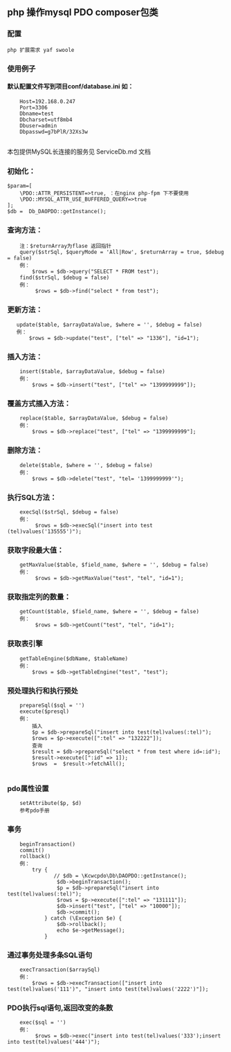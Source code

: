 ## php 操作mysql PDO composer包类
###  配置
```
php 扩展需求 yaf swoole
```
### 使用例子
#### 默认配置文件写到项目conf/database.ini 如：
```
    Host=192.168.0.247
    Port=3306
    Dbname=test
    Dbcharset=utf8mb4
    Dbuser=admin
    Dbpasswd=g7bPlR/32Xs3w
    
```

本包提供MySQL长连接的服务见 ServiceDb.md 文档

### 初始化：
```
$param=[
    \PDO::ATTR_PERSISTENT=>true, ：在nginx php-fpm 下不要使用
    \PDO::MYSQL_ATTR_USE_BUFFERED_QUERY=>true
];
$db =  Db_DAOPDO::getInstance();
```
### 查询方法：
```
    注：$returnArray为flase 返回指针
    query($strSql, $queryMode = 'All|Row', $returnArray = true, $debug = false)
    例：
        $rows = $db->query("SELECT * FROM test"); 
    find($strSql, $debug = false)
    例：
         $rows = $db->find("select * from test");
```
### 更新方法：
 ```   
    update($table, $arrayDataValue, $where = '', $debug = false)
    例：
        $rows = $db->update("test", ["tel" => "1336"], "id=1");
```
### 插入方法：
```    
    insert($table, $arrayDataValue, $debug = false)
    例：
        $rows = $db->insert("test", ["tel" => "1399999999"]);
```
### 覆盖方式插入方法：
```    
    replace($table, $arrayDataValue, $debug = false)
    例：
        $rows = $db->replace("test", ["tel" => "1399999999"];
```
### 删除方法：
```    
    delete($table, $where = '', $debug = false)
    例：
        $rows = $db->delete("test", "tel= '1399999999'");
```
### 执行SQL方法：
```    
    execSql($strSql, $debug = false)
    例：
         $rows = $db->execSql("insert into test (tel)values('135555')");
```
### 获取字段最大值：
```    
    getMaxValue($table, $field_name, $where = '', $debug = false)
    例：
         $rows = $db->getMaxValue("test", "tel", "id=1");
```
### 获取指定列的数量：
```    
    getCount($table, $field_name, $where = '', $debug = false)
    例：
         $rows = $db->getCount("test", "tel", "id=1");
```
### 获取表引擎
```    
    getTableEngine($dbName, $tableName) 
    例：
        $rows = $db->getTableEngine("test", "test");
```
### 预处理执行和执行预处
```    
    prepareSql($sql = '')
    execute($presql)
    例：
        插入
        $p = $db->prepareSql("insert into test(tel)values(:tel)");
        $rows = $p->execute([":tel" => "132222"]);
        查询
        $result = $db->prepareSql("select * from test where id=:id");
        $result->execute([":id" => 1]);
        $rows  =  $result->fetchAll();
        
```
### pdo属性设置
```    
    setAttribute($p, $d)
    参考pdo手册
```
### 事务
```    
    beginTransaction() 
    commit() 
    rollback()
    例：
        try {
               // $db = \Kcwcpdo\Db\DAOPDO::getInstance();
                $db->beginTransaction();
                $p = $db->prepareSql("insert into test(tel)values(:tel)");
                $rows = $p->execute([":tel" => "131111"]);
                $db->insert("test", ["tel" => "10000"]);
                $db->commit();
            } catch (\Exception $e) {
                $db->rollback();
                echo $e->getMessage();
            }
```            
### 通过事务处理多条SQL语句
```
    execTransaction($arraySql)
    例：
        $rows = $db->execTransaction(["insert into test(tel)values('111')", "insert into test(tel)values('2222')"]);
```
### PDO执行sql语句,返回改变的条数
```
    exec($sql = '')
    例：
         $rows = $db->exec("insert into test(tel)values('333');insert into test(tel)values('444')");
```
